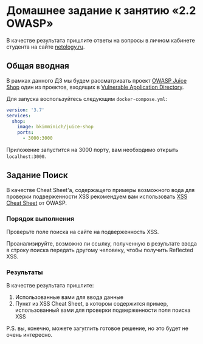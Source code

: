 # Домашнее задание к занятию «2.2 OWASP»

В качестве результата пришлите ответы на вопросы в личном кабинете студента на сайте [netology.ru](https://netology.ru).

## Общая вводная

В рамках данного ДЗ мы будем рассматривать проект [OWASP Juice Shop](https://owasp.org/www-project-juice-shop/) один из проектов, входящих в [Vulnerable Application Directory](https://owasp.org/www-project-vulnerable-web-applications-directory/).

Для запуска воспользуйтесь следующим `docker-compose.yml`:

```yaml
version: '3.7'
services:
  shop:
    image: bkimminich/juice-shop
    ports:
      - 3000:3000
```

Приложение запустится на 3000 порту, вам необходимо открыть `localhost:3000`.

## Задание Поиск

В качестве Cheat Sheet'а, содержащего примеры возможного вода для проверки подверженности XSS рекомендуем вам использовать [XSS Cheat Sheet](https://owasp.org/www-community/xss-filter-evasion-cheatsheet) от OWASP.

### Порядок выполнения

Проверьте поле поиска на сайте на подверженность XSS.

Проанализируйте, возможно ли ссылку, полученную в результате ввода в строку поиска передать другому человеку, чтобы получить Reflected XSS. 

### Результаты

В качестве результата пришлите:
1. Использованные вами для ввода данные
1. Пункт из XSS Cheat Sheet, в котором содержится пример, использованный вами для проверки подверженности поля поиска XSS

P.S. вы, конечно, можете загуглить готовое решение, но это будет не очень интересно.
